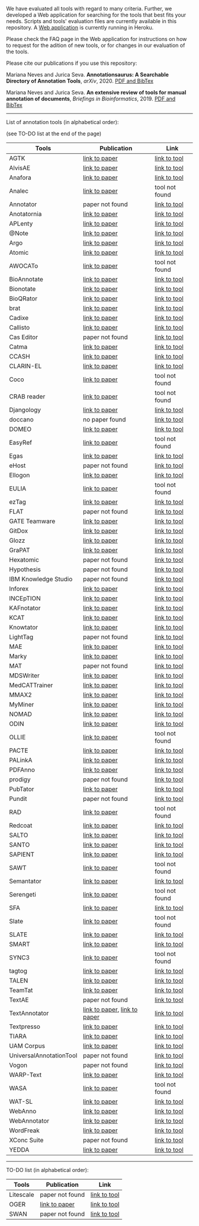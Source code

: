 
We have evaluated all tools with regard to many criteria. Further, we developed a Web application for searching for the tools that best fits your needs. 
Scripts and tools' evaluation files are currently available in this repository. A [Web application](https://annotationsaurus.herokuapp.com/) is currently running in Heroku.

Please check the FAQ page in the Web application for instructions on how to request for the adition of new tools, or for changes in our evaluation of the tools. 

Please cite our publications if you use this repository:


Mariana Neves and Jurica Seva. **Annotationsaurus: A Searchable Directory of Annotation Tools**, *arXiv*, 2020. [PDF and BibTex](https://arxiv.org/abs/2010.06251)

Mariana Neves and Jurica Seva. **An extensive review of tools for manual annotation of documents**, *Briefings in Bioinformatics*, 2019. [PDF and BibTex](https://academic.oup.com/bib/advance-article/doi/10.1093/bib/bbz130/5670958)

---

List of annotation tools (in alphabetical order):

(see TO-DO list at the end of the page)

| Tools | Publication | Link |
| ---- | ---- | ---- |
| AGTK | [link to paper](http://www.lrec-conf.org/proceedings/lrec2006/pdf/780_pdf.pdf) | [link to tool](http://agtk.sourceforge.net/) |
| AlvisAE | [link to paper](http://www.aclweb.org/anthology/W12-3621) | [link to tool](https://github.com/openminted/alvisae) |
| Anafora | [link to paper](http://www.aclweb.org/anthology/N13-3004) | [link to tool](https://github.com/weitechen/anafora) |
| Analec | [link to paper](https://halshs.archives-ouvertes.fr/halshs-00698971/document) | tool not found |
| Annotator | paper not found | [link to tool](http://annotatorjs.org/) |
| Anotatornia | [link to paper](http://nlp.ipipan.waw.pl/~adamp/Papers/2009-palc-anotatornia/) | [link to tool](http://zil.ipipan.waw.pl/Anotatornia) |
| APLenty | [link to paper](http://aclweb.org/anthology/D18-2019) | [link to tool](http://www.nactem.ac.uk/aplenty2/) |
| @Note |  [link to paper](https://www.sciencedirect.com/science/article/pii/S1532046409000537?via=ihub) | [link to tool](http://anote-project.org/) |
| Argo | [link to paper](https://academic.oup.com/database/article/doi/10.1093/database/bas010/432774) | [link to tool](http://argo.nactem.ac.uk/) |
| Atomic | [link to paper](https://hildok.bsz-bw.de/frontdoor/index/index/docId/266) | [link to tool](http://corpus-tools.org/atomic/) |
| AWOCATo | [link to paper](http://www.lrec-conf.org/proceedings/lrec2020/pdf/2020.lrec-1.872.pdf) | tool not found |
| BioAnnotate | [link to paper](https://www.sciencedirect.com/science/article/pii/S0169260713000837) | [link to tool](http://www.sing-group.org/bioannote/) |
| Bionotate | [link to paper](https://doi.org/10.1016/j.jbi.2009.02.001) | [link to tool](http://bionotate.sourceforge.net/) |
| BioQRator | [link to paper](http://dx.doi.org/10.1093/database/bau067) | [link to tool](http://www.bioqrator.org/) |
| brat | [link to paper](https://www.aclweb.org/anthology/E/E12/E12-2021.pdf) | [link to tool](http://brat.nlplab.org/) |
| Cadixe | [link to paper](https://www.aclweb.org/anthology/W04-1207) | [link to tool](http://caderige.imag.fr/Cadixe/index.html) |
| Callisto | [link to paper](https://www.researchgate.net/profile/Robyn_Kozierok/publication/228869890_Callisto_A_configurable_annotation_workbench/links/53ea2e840cf2dc24b3cb12e6/Callisto-A-configurable-annotation-workbench.pdf) | [link to tool](https://mitre.github.io/callisto/) |
| Cas Editor | paper not found | [link to tool](http://uima.apache.org/d/uimaj-current/tools.html#ugr.tools.ce) |
| Catma | [link to paper](https://jcmeister.de/downloads/texts/Meister_2020-TACT-to-CATMA.pdf) | [link to tool](http://catma.de/) |
| CCASH | [link to paper](http://www.lrec-conf.org/proceedings/lrec2010/pdf/360_Paper.pdf) | [link to tool](http://sourceforge.net/projects/ccash) |
| CLARIN-EL | [link to paper](http://www.lrec-conf.org/proceedings/lrec2016/pdf/990_Paper.pdf) | [link to tool](http://clarin.ellogon.org/) |
| Coco | [link to paper](https://upcommons.upc.edu/handle/2117/9200) | tool not found |
| CRAB reader | [link to paper](http://www.aclweb.org/anthology/C12-3023) | tool not found |
| Djangology | [link to paper](http://www.lrec-conf.org/proceedings/lrec2010/pdf/543_Paper.pdf) | [link to tool](http://sourceforge.net/projects/djangology/) |
| doccano | no paper found | [link to tool](https://github.com/doccano/doccano) |
| DOMEO | [link to paper](https://jbiomedsem.biomedcentral.com/articles/10.1186/2041-1480-3-S1-S1) | [link to tool](https://github.com/domeo/domeo) |
| EasyRef | [link to paper](https://hal.inria.fr/inria-00553520/document) | tool not found |
| Egas | [link to paper](http://dx.doi.org/10.1093/database/bau048) | [link to tool](https://demo.bmd-software.com/egas/) |
| eHost | paper not found | [link to tool](https://code.google.com/archive/p/ehost/) |
| Ellogon | [link to paper](http://www.lrec-conf.org/proceedings/lrec2002/pdf/211.pdf) | [link to tool](http://www.ellogon.org/) |
| EULIA | [link to paper](http://ixa.eus/sites/default/files/dokumentuak/3274/04LREC_EULIA.pdf) | tool not found |
| ezTag | [link to paper](http://dx.doi.org/10.1093/nar/gky428) | [link to tool](http://eztag.bioqrator.org/) |
| FLAT | paper not found | [link to tool](https://github.com/proycon/flat) |
| GATE Teamware | [link to paper](https://doi.org/10.1007/s10579-013-9215-6) | [link to tool](https://gate.ac.uk/teamware/) |
| GitDox | [link to paper](https://aaai.org/ocs/index.php/FLAIRS/FLAIRS17/paper/viewFile/15451/15012) | [link to tool](https://corpling.uis.georgetown.edu/gitdox/) |
| Glozz | [link to paper](http://doi.acm.org/10.1145/2361354.2361394) | [link to tool](http://glozz.free.fr/) |
| GraPAT | [link to paper](https://www.aclweb.org/anthology/L14-1636/) | [link to tool](http://angcl.ling.uni-potsdam.de/resources/grapat.html) |
| Hexatomic | paper not found | [link to tool](https://github.com/hexatomic/hexatomic) |
| Hypothesis | paper not found | [link to tool](https://web.hypothes.is/) |
| IBM Knowledge Studio | paper not found | [link to tool](https://www.ibm.com/watson/services/knowledge-studio/) | 
| Inforex | [link to paper](https://doi.org/10.26615/978-954-452-049-6_063) | [link to tool](https://inforex.clarin-pl.eu/) |
| INCEpTION | [link to paper](https://www.aclweb.org/anthology/C18-2002/) | [link to tool](https://inception-project.github.io/) |
| KAFnotator | [link to paper](https://core.ac.uk/download/pdf/37831905.pdf) | [link to tool](http://kyoto-project.eu/xmlgroup.iit.cnr.it/kyoto/index2091.html?option=com_content&view=article&id=504&Itemid=173) |
| KCAT | [link to paper](https://www.aclweb.org/anthology/P19-3017) | [link to tool](https://github.com/donnyslin/KCAT) |
| Knowtator | [link to paper](http://dx.doi.org/10.3115/1225785.1225791) | [link to tool](http://knowtator.sourceforge.net/) |
| LightTag | paper not found | [link to tool](https://www.lighttag.io/) |
| MAE | [link to paper](https://dl.acm.org/citation.cfm?id=2018966.2018982) | [link to tool](https://code.google.com/archive/p/mae-annotation/) |
| Marky | [link to paper](https://doi.org/10.1016/j.cmpb.2014.11.005) | [link to tool](http://www.sing-group.org/marky/) |
| MAT | paper not found | [link to tool](http://mat-annotation.sourceforge.net/) |
| MDSWriter | [link to paper](http://www.aclweb.org/anthology/P/P16/P16-4017.pdf) | [link to tool](https://github.com/UKPLab/mdswriter) |
| MedCATTrainer | [link to paper](https://www.aclweb.org/anthology/D19-3024.pdf) | [link to tool](https://github.com/CogStack/MedCATtrainer) |
| MMAX2 | [link to paper](http://citeseerx.ist.psu.edu/viewdoc/summary?doi=10.1.1.211.6678) | [link to tool](http://mmax2.net/) |
| MyMiner | [link to paper](http://dx.doi.org/10.1093/bioinformatics/bts435) | [link to tool](http://myminer.armi.monash.edu.au/) |
| NOMAD | [link to paper](http://www.lrec-conf.org/proceedings/lrec2014/pdf/669_Paper.pdf) | [link to tool](http://www.ellogon.org/index.php/annotation-tool/nomad-annotation-tool) |
| ODIN | [link to paper](https://doi.org/10.1186/1471-2105-15-S14-S6) | [link to tool](http://www.ontogene.org/odin) |
| OLLIE | [link to paper](http://ucrel.lancs.ac.uk/publications/CL2003/papers/cunningham.pdf) | tool not found |
| PACTE | [link to paper](http://aclweb.org/anthology/W17-7410) | [link to tool](http://pacte.crim.ca/index_en.html) |
| PALinkA | [link to paper](https://www.aclweb.org/anthology/W03-2120) | [link to tool](http://dinel.org.uk/projects/palinka/) |
| PDFAnno | [link to paper](http://www.lrec-conf.org/proceedings/lrec2018/pdf/680.pdf) | [link to tool](https://github.com/paperai/pdfanno) |
| prodigy | paper not found | [link to tool](https://prodi.gy/) |
| PubTator | [link to paper](http://dx.doi.org/10.1093/nar/gkt441) | [link to tool](http://www.ncbi.nlm.nih.gov/CBBresearch/Lu/Demo/PubTator/) |
| Pundit | paper not found | [link to tool](http://thepund.it/annotator-web-annotation/) |
| RAD | [link to paper](https://ieeexplore.ieee.org/document/4497637) | tool not found |
| Redcoat | [link to paper](https://www.aclweb.org/anthology/D19-3033.pdf) | [link to tool](https://nlp-tools.org/redcoat/) |
| SALTO | [link to paper](http://www.lrec-conf.org/proceedings/lrec2006/pdf/341_pdf.pdf) | [link to tool](http://www.coli.uni-saarland.de/projects/salsa/page.php?id=software) | 
| SANTO | [link to paper](http://aclweb.org/anthology/P18-4012) | [link to tool](https://github.com/ag-sc/SANTO) |
| SAPIENT | [link to paper](http://www.aclweb.org/anthology/W09-1325) | [link to tool](http://www.aber.ac.uk/en/cs/research/cb/projects/art/software/) |
| SAWT | [link to paper](http://www.aclweb.org/anthology/W16-5808) | tool not found |
| Semantator | [link to paper](https://www.ncbi.nlm.nih.gov/pmc/articles/PMC3392053/) | [link to tool](https://sbmi.uth.edu/ontology/project/semantator.htm) |
| Serengeti | [link to paper](https://www.aclweb.org/anthology/W07-1523) | tool not found |
| SFA | [link to paper](http://www.lrec-conf.org/proceedings/lrec2020/pdf/2020.lrec-1.881.pdf) | [link to tool](http://sfa.phil.hhu.de:8080/) |
| Slate | [link to paper](https://www.cl.c.titech.ac.jp/_media/publication/673.pdf) | tool not found |
| SLATE | [link to paper](https://www.aclweb.org/anthology/P19-3002) | [link to tool](http://jkk.name/slate/) |
| SMART | [link to paper](http://www.jmlr.org/papers/volume20/18-859/18-859.pdf) | [link to tool](https://github.com/RTIInternational/SMART) |
| SYNC3 | [link to paper](http://www.lrec-conf.org/proceedings/lrec2012/pdf/700_Paper.pdf) | tool not found |
| tagtog | [link to paper](http://dx.doi.org/10.1093/database/bau033) | [link to tool](http://www.tagtog.net/) |
| TALEN | [link to paper](https://www.aclweb.org/anthology/P18-4014/) | [link to tool](https://github.com/CogComp/talen) |
| TeamTat | [link to paper](https://academic.oup.com/nar/advance-article/doi/10.1093/nar/gkaa333/5834578) | [link to tool](https://ezteamtag.bioqrator.org/) |
| TextAE | paper not found | [link to tool](http://textae.pubannotation.org/) |
| TextAnnotator | [link to paper](https://sigsem.uvt.nl/isa15/ISA-15_proceedings.pdf#page=7), [link to paper](http://www.lrec-conf.org/proceedings/lrec2020/pdf/2020.lrec-1.111.pdf) | [link to tool](http://www.textannotator.texttechnologylab.org/) |
| Textpresso | [link to paper](http://journals.plos.org/plosbiology/article?id=10.1371/journal.pbio.0020309) | [link to tool](http://www.textpresso.org/) |
| TIARA | [link to paper](http://www.lrec-conf.org/proceedings/lrec2020/pdf/2020.lrec-1.854.pdf) | [link to tool](https://github.com/wiragotama/TIARA-annotationTool) |
| UAM Corpus | [link to paper](https://www.aclweb.org/anthology/P08-4004) | [link to tool](http://corpustool.com/features.html) |
| UniversalAnnotationTool | paper not found | [link to tool](https://github.com/UniversalDataTool/universal-data-tool) |
| Vogon | paper not found | [link to tool](http://gobtan.sourceforge.net) |
| WARP-Text | [link to paper](http://aclweb.org/anthology/C18-2029) | [link to tool](https://github.com/venelink/WARP) |
| WASA | [link to paper](https://www.aclweb.org/anthology/L18-1173) | tool not found |
| WAT-SL | [link to paper](https://www.aclweb.org/anthology/E17-3004/) | [link to tool](https://github.com/webis-de/wat) |
| WebAnno | [link to paper](http://www.aclweb.org/anthology/P13-4001) | [link to tool](http://webanno.github.io) |
| WebAnnotator | [link to paper](http://www.lrec-conf.org/proceedings/lrec2012/pdf/148_Paper.pdf) | [link to tool](http://xavier.tannier.free.fr/misc/WebAnnotator/) |
| WordFreak | [link to paper](http://www.aclweb.org/anthology/N03-4009) | [link to tool](http://wordfreak.sourceforge.net/) |
| XConc Suite | paper not found | [link to tool](http://www.geniaproject.org/tools/xconc) |
| YEDDA | [link to paper](http://www.aclweb.org/anthology/P18-4006) | [link to tool](https://github.com/jiesutd/YEDDA) |

---

TO-DO list (in alphabetical order):

| Tools | Publication | Link |
| ---- | ---- | ---- |
| Litescale | paper not found | [link to tool](https://github.com/valeriobasile/litescale) |
| OGER | [link to paper](https://nlp.idsia.ch/TOOLS/OGER/) | [link to tool](https://arxiv.org/abs/2003.07424) |
| SWAN | paper not found | [link to tool](https://annefried.github.io/swan/) |

